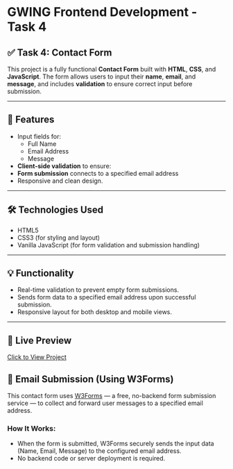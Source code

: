 # GWING Frontend Development - Task 4

## ✅ Task 4: Contact Form

This project is a fully functional **Contact Form** built with **HTML**, **CSS**, and **JavaScript**. The form allows users to input their **name**, **email**, and **message**, and includes **validation** to ensure correct input before submission.

---

## 🔹 Features

- Input fields for:
  - Full Name
  - Email Address
  - Message
- **Client-side validation** to ensure:
- **Form submission** connects to a specified email address 
- Responsive and clean design.

---

## 🛠 Technologies Used

- HTML5
- CSS3 (for styling and layout)
- Vanilla JavaScript (for form validation and submission handling)

---

## 💡 Functionality

- Real-time validation to prevent empty form submissions.
- Sends form data to a specified email address upon successful submission.
- Responsive layout for both desktop and mobile views.

---

## 🔗 Live Preview

[Click to View Project](https://gwing-week4-task.onrender.com) 

## 📩 Email Submission (Using W3Forms)

This contact form uses [W3Forms](https://w3forms.com/) — a free, no-backend form submission service — to collect and forward user messages to a specified email address.

### How It Works:
- When the form is submitted, W3Forms securely sends the input data (Name, Email, Message) to the configured email address.
- No backend code or server deployment is required.




